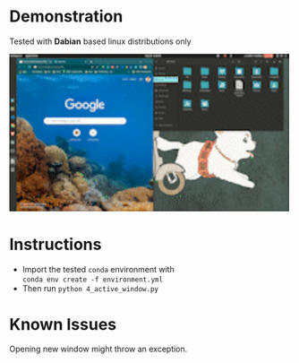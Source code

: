 # Demonstration
Tested with **Dabian** based linux distributions only

<img src="demo.gif" width="500px"/>

# Instructions
- Import the tested `conda` environment with <br>
`conda env create -f environment.yml` 
- Then run `python 4_active_window.py`

# Known Issues
Opening new window might throw an exception.
